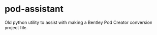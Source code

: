 # pod-assistant
Old python utility to assist with making a Bentley Pod Creator conversion project file. 
